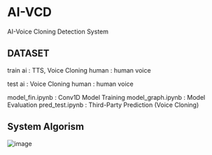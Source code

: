 # AI-VCD
AI-Voice Cloning Detection System 

## DATASET
train
ai : TTS, Voice Cloning
human : human voice

test
ai : Voice Cloning
human : human voice


model_fin.ipynb : Conv1D Model Training
model_graph.ipynb : Model Evaluation
pred_test.ipynb : Third-Party Prediction (Voice Cloning)

## System Algorism
![image](https://github.com/FourLayer/AI-VCD/assets/132183887/60f97041-d143-45e8-b74f-8db1ff71d827)
